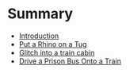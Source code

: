 # Summary

* [Introduction](README.md)
* [Put a Rhino on a Tug](first-question.md)
* [Glitch into a train cabin](glitch_into_a_train_cabin.md)
* [Drive a Prison Bus Onto a Train](drive_a_prison_bus_onto_a_train.md)

